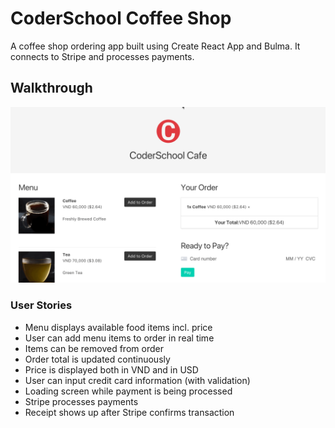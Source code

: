 # CoderSchool Coffee Shop

A coffee shop ordering app built using Create React App and Bulma. It connects to Stripe and processes payments.

## Walkthrough

![Walkthrough GIF](coderschool-cafe.gif)

### User Stories

- Menu displays available food items incl. price
- User can add menu items to order in real time
- Items can be removed from order
- Order total is updated continuously
- Price is displayed both in VND and in USD
- User can input credit card information (with validation)
- Loading screen while payment is being processed
- Stripe processes payments
- Receipt shows up after Stripe confirms transaction